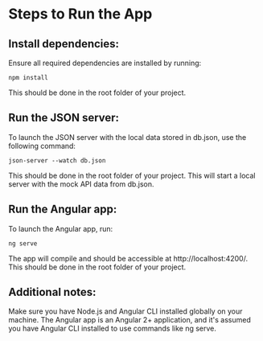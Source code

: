 # Steps to Run the App
## Install dependencies: 
Ensure all required dependencies are installed by running:

`npm install`

This should be done in the root folder of your project.

## Run the JSON server: 
To launch the JSON server with the local data stored in db.json, use the following command:

`json-server --watch db.json`

This should be done in the root folder of your project.
This will start a local server with the mock API data from db.json.

## Run the Angular app: 
To launch the Angular app, run:

`ng serve`

The app will compile and should be accessible at http://localhost:4200/.
This should be done in the root folder of your project.

## Additional notes:

Make sure you have Node.js and Angular CLI installed globally on your machine.
The Angular app is an Angular 2+ application, and it's assumed you have Angular CLI installed to use commands like ng serve.
